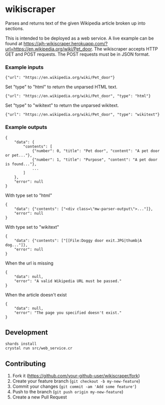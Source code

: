 # wikiscraper
Parses and returns text of the given Wikipedia article broken up into sections.

This is intended to be deployed as a web service. A live example can be found at https://ajh-wikiscraper.herokuapp.com/?url=https://en.wikipedia.org/wiki/Pet_door.
The wikiscraper accepts HTTP GET and POST requests. The POST requests must be in JSON format.


### Example inputs
```
{"url": "https://en.wikipedia.org/wiki/Pet_door"}
```

Set "type" to "html" to return the unparsed HTML text.
```
{"url": "https://en.wikipedia.org/wiki/Pet_door", "type": "html"}
```

Set "type" to "wikitext" to return the unparsed wikitext.
```
{"url": "https://en.wikipedia.org/wiki/Pet_door", "type": "wikitext"}
```


### Example outputs
```
{
    "data": {
        "contents": [
            {"number": 0, "title": "Pet door", "content": "A pet door or pet..."},
            {"number": 1, "title": "Purpose", "content": "A pet door is found..."},
            ...
        ]
    },
    "error": null
}
```

With type set to "html"
```
{
    "data": {"contents": ["<div class=\"mw-parser-output\">..."]},
    "error": null
}
```

With type set to "wikitext"
```
{
    "data": {"contents": ["[[File:Doggy door exit.JPG|thumb|A dog..."]},
    "error": null
}
```

When the url is missing
```
{
    "data": null,
    "error": "A valid Wikipedia URL must be passed."
}
```

When the article doesn't exist
```
{
    "data": null,
    "error": "The page you specified doesn't exist."
}
```


## Development
```
shards install
crystal run src/web_service.cr
```


## Contributing
1. Fork it (<https://github.com/your-github-user/wikiscraper/fork>)
2. Create your feature branch (`git checkout -b my-new-feature`)
3. Commit your changes (`git commit -am 'Add some feature'`)
4. Push to the branch (`git push origin my-new-feature`)
5. Create a new Pull Request
